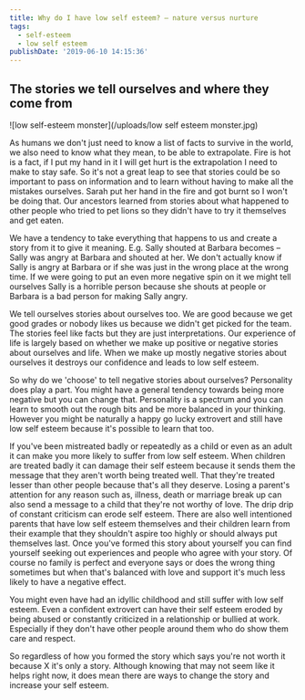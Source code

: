 ```yaml
---
title: Why do I have low self esteem? – nature versus nurture
tags:
  - self-esteem
  - low self esteem
publishDate: '2019-06-10 14:15:36'
---
```

## The stories we tell ourselves and where they come from

![low self-esteem monster](/uploads/low self esteem monster.jpg)

As humans we don't just need to know a list of facts to survive in the world, we also need to know what they mean, to be able to extrapolate. Fire is hot is a fact, if I put my hand in it I will get hurt is the extrapolation I need to make to stay safe. So it's not a great leap to see that stories could be so important to pass on information and to learn without having to make all the mistakes ourselves. Sarah put her hand in the fire and got burnt so I won't be doing that. Our ancestors learned from stories about what happened to other people who tried to pet lions so they didn't have to try it themselves and get eaten. 



We have a tendency to take everything that happens to us and create a story from it to give it meaning. E.g. Sally shouted at Barbara becomes – Sally was angry at Barbara and shouted at her. We don't actually know if Sally is angry at Barbara or if she was just in the wrong place at the wrong time. If we were going to put an even more negative spin on it we might tell ourselves Sally is a horrible person because she shouts at people or Barbara is a bad person for making Sally angry.



We tell ourselves stories about ourselves too. We are good because we get good grades or nobody likes us because we didn't get picked for the team. The stories feel like facts but they are just interpretations. Our experience of life is largely based on whether we make up positive or negative stories about ourselves and life. When we make up mostly negative stories about ourselves it destroys our confidence and leads to low self esteem.



So why do we 'choose' to tell negative stories about ourselves? Personality does play a part. You might have a general tendency towards being more negative but you can change that. Personality is a spectrum and you can learn to smooth out the rough bits and be more balanced in your thinking. However you might be naturally a happy go lucky extrovert and still have low self esteem because it's possible to learn that too.



If you've been mistreated badly or repeatedly as a child or even as an adult it can make you more likely to suffer from low self esteem. When children are treated badly it can damage their self esteem because it sends them the message that they aren't worth being treated well. That they're treated lesser than other people because that's all they deserve. Losing a parent's attention for any reason such as, illness, death or marriage break up can also send a message to a child that they're not worthy of love. The drip drip of constant criticism can erode self esteem. There are also well intentioned parents that have low self esteem themselves and their children learn from their example that they shouldn't aspire too highly or should always put themselves last. Once you've formed this story about yourself you can find yourself seeking out experiences and people who agree with your story. Of course no family is perfect and everyone says or does the wrong thing sometimes but when that's balanced with love and support it's much less likely to have a negative effect. 



You might even have had an idyllic childhood and still suffer with low self esteem. Even a confident extrovert can have their self esteem eroded by being abused or constantly criticized in a relationship or bullied at work. Especially if they don't have other people around them who do show them care and respect.



So regardless of how you formed the story which says you're not worth it because X it's only a story. Although knowing that may not seem like it helps right now, it does mean there are ways to change the story and increase your self esteem.
